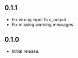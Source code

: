 ## 0.1.1

- Fix wrong input to c_output
- Fix missing warning messages

## 0.1.0

- Initial release.

